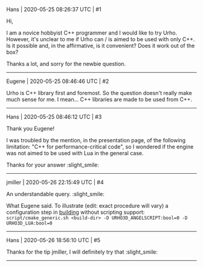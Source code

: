 Hans | 2020-05-25 08:26:37 UTC | #1

Hi, 

I am a novice hobbyist C++ programmer and I would like to try Urho. 
However, it's unclear to me if Urho can / is aimed to be used with only C++. 
Is it possible and, in the affirmative, is it convenient? Does it work out of the box?

Thanks a lot, and sorry for the newbie question.

-------------------------

Eugene | 2020-05-25 08:46:46 UTC | #2

Urho is C++ library first and foremost.
So the question doesn't really make much sense for me.
I mean... C++ libraries are made to be used from C++.

-------------------------

Hans | 2020-05-25 08:46:12 UTC | #3

Thank you Eugene! 

I was troubled by the mention, in the presentation page, of the following limitation: "C++ for performance-critical code", so I wondered if the engine was not aimed to be used with Lua in the general case. 

Thanks for your answer :slight_smile:

-------------------------

jmiller | 2020-05-26 22:15:49 UTC | #4

An understandable query. :slight_smile: 

What Eugene said.
To illustrate (edit: exact procedure will vary) a configuration step in [building](https://urho3d.github.io/documentation/HEAD/_building.html) without scripting support:
`script/cmake_generic.sh <build-dir> -D URHO3D_ANGELSCRIPT:bool=0 -D URHO3D_LUA:bool=0`

-------------------------

Hans | 2020-05-26 18:56:10 UTC | #5

Thanks for the tip jmiller, I will definitely try that :slight_smile:

-------------------------

